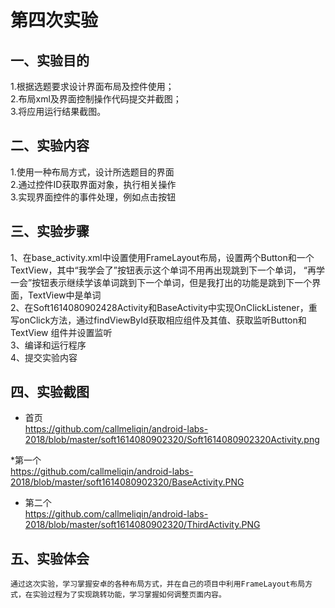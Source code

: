 # 第四次实验

## 一、实验目的
1.根据选题要求设计界面布局及控件使用；<br>
2.布局xml及界面控制操作代码提交并截图；<br>
3.将应用运行结果截图。

## 二、实验内容
1.使用一种布局方式，设计所选题目的界面<br>
2.通过控件ID获取界面对象，执行相关操作<br>
3.实现界面控件的事件处理，例如点击按钮

## 三、实验步骤
1、在base_activity.xml中设置使用FrameLayout布局，设置两个Button和一个TextView，其中“我学会了”按钮表示这个单词不用再出现跳到下一个单词，
“再学一会”按钮表示继续学该单词跳到下一个单词，但是我打出的功能是跳到下一个界面，TextView中是单词<br>
2、在Soft1614080902428Activity和BaseActivity中实现OnClickListener，重写onClick方法，通过findViewById获取相应组件及其值、获取监听Button和TextView
 组件并设置监听<br>
3、编译和运行程序 <br>
4、提交实验内容

## 四、实验截图
* 首页<br>
https://github.com/callmeliqin/android-labs-2018/blob/master/soft1614080902320/Soft1614080902320Activity.png<br>

*第一个<br>
https://github.com/callmeliqin/android-labs-2018/blob/master/soft1614080902320/BaseActivity.PNG<br>

* 第二个<br>
https://github.com/callmeliqin/android-labs-2018/blob/master/soft1614080902320/ThirdActivity.PNG<br>

## 五、实验体会
	通过这次实验，学习掌握安卓的各种布局方式，并在自己的项目中利用FrameLayout布局方式，在实验过程为了实现跳转功能，学习掌握如何调整页面内容。
